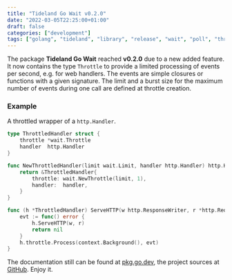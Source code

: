 ```yaml
---
title: "Tideland Go Wait v0.2.0"
date: "2022-03-05T22:25:00+01:00"
draft: false
categories: ["development"]
tags: ["golang", "tideland", "library", "release", "wait", "poll", "throttle", "limit"]
---
```


The package **Tideland Go Wait** reached **v0.2.0** due to a new added feature. It now contains the type `Throttle` to provide a limited processing of events per second, e.g. for web handlers. The events are simple closures or functions with a given signature. The limit and a burst size for the maximum number of events during one call are defined at throttle creation.

### Example

A throttled wrapper of a `http.Handler`.

```go
type ThrottledHandler struct {
    throttle *wait.Throttle
    handler  http.Handler
}

func NewThrottledHandler(limit wait.Limit, handler http.Handler) http.Handler {
    return &ThrottledHandler{
        throttle: wait.NewThrottle(limit, 1),
        handler:  handler,
    }
}

func (h *ThrottledHandler) ServeHTTP(w http.ResponseWriter, r *http.Request) {
    evt := func() error {
        h.ServeHTTP(w, r)
        return nil
    }
    h.throttle.Process(context.Background(), evt)
}
```

The documentation still can be found at [pkg.go.dev](https://pkg.go.dev/tideland.dev/go/wait), the project sources at [GitHub](https://github.com/tideland/go-wait). Enjoy it.

